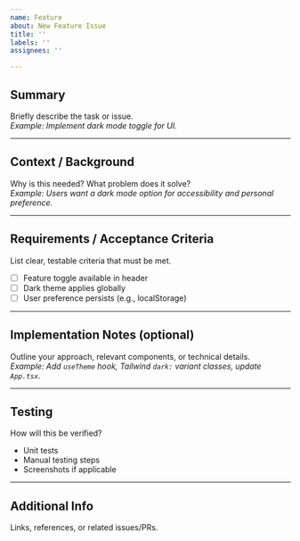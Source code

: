 ```yaml
---
name: Feature
about: New Feature Issue
title: ''
labels: ''
assignees: ''

---
```


## Summary
Briefly describe the task or issue.  
_Example: Implement dark mode toggle for UI._

---

## Context / Background
Why is this needed? What problem does it solve?  
_Example: Users want a dark mode option for accessibility and personal preference._

---

## Requirements / Acceptance Criteria
List clear, testable criteria that must be met.  
- [ ] Feature toggle available in header  
- [ ] Dark theme applies globally  
- [ ] User preference persists (e.g., localStorage)  

---

## Implementation Notes (optional)
Outline your approach, relevant components, or technical details.  
_Example: Add `useTheme` hook, Tailwind `dark:` variant classes, update `App.tsx`._

---

## Testing
How will this be verified?  
- Unit tests  
- Manual testing steps  
- Screenshots if applicable  

---

## Additional Info
Links, references, or related issues/PRs.
